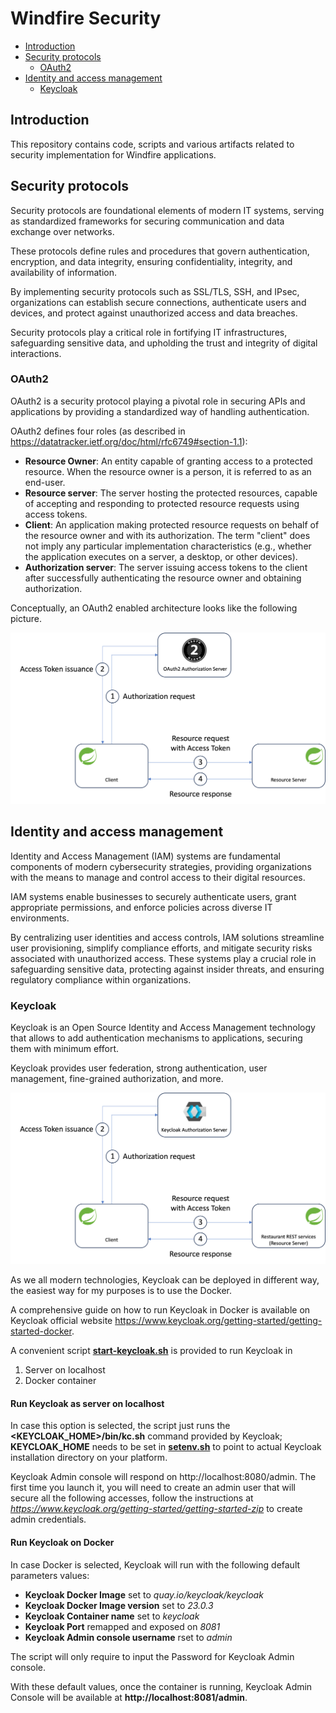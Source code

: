 # Windfire Security
- [Introduction](#introduction)
- [Security protocols](#securityprotocols)
    - [OAuth2](#OAuth2)
- [Identity and access management](#identityandaccessmanagement)
    - [Keycloak](#Keycloak)

## Introduction
This repository contains code, scripts and various artifacts related to security implementation for Windfire applications.

## Security protocols
Security protocols are foundational elements of modern IT systems, serving as standardized frameworks for securing communication and data exchange over networks. 

These protocols define rules and procedures that govern authentication, encryption, and data integrity, ensuring confidentiality, integrity, and availability of information. 

By implementing security protocols such as SSL/TLS, SSH, and IPsec, organizations can establish secure connections, authenticate users and devices, and protect against unauthorized access and data breaches. 

Security protocols play a critical role in fortifying IT infrastructures, safeguarding sensitive data, and upholding the trust and integrity of digital interactions.

### OAuth2
OAuth2 is a security protocol playing a pivotal role in securing APIs and applications by providing a standardized way of handling authentication.

OAuth2 defines four roles (as described in https://datatracker.ietf.org/doc/html/rfc6749#section-1.1):
* **Resource Owner**: An entity capable of granting access to a protected resource. When the resource owner is a person, it is referred to as an end-user.
* **Resource server**: The server hosting the protected resources, capable of accepting and responding to protected resource requests using access tokens.
* **Client**: An application making protected resource requests on behalf of the resource owner and with its authorization. The term "client" does not imply any particular implementation characteristics (e.g., whether the application executes on a server, a desktop, or other devices).
* **Authorization server**: The server issuing access tokens to the client after successfully authenticating the resource owner and obtaining authorization.

Conceptually, an OAuth2 enabled architecture looks like the following picture.

![](oauth2/img/OAuth2_enabled_architecture.png)

## Identity and access management
Identity and Access Management (IAM) systems are fundamental components of modern cybersecurity strategies, providing organizations with the means to manage and control access to their digital resources. 

IAM systems enable businesses to securely authenticate users, grant appropriate permissions, and enforce policies across diverse IT environments. 

By centralizing user identities and access controls, IAM solutions streamline user provisioning, simplify compliance efforts, and mitigate security risks associated with unauthorized access. These systems play a crucial role in safeguarding sensitive data, protecting against insider threats, and ensuring regulatory compliance within organizations.

### Keycloak
Keycloak is an Open Source Identity and Access Management technology that allows to add authentication mechanisms to applications, securing them with minimum effort.

Keycloak provides user federation, strong authentication, user management, fine-grained authorization, and more.

![](oauth2/img/Keycloak_NoSSL.png)

As we all modern technologies, Keycloak can be deployed in different way, the easiest way for my purposes is to use the Docker.

A comprehensive guide on how to run Keycloak in Docker is available on Keycloak official website https://www.keycloak.org/getting-started/getting-started-docker.

A convenient script **[start-keycloak.sh](oauth2/keycloak/start-keycloak.sh)** is provided to run Keycloak in
1. Server on localhost
2. Docker container

#### Run Keycloak as server on localhost
In case this option is selected, the script just runs the **<KEYCLOAK_HOME>/bin/kc.sh** command provided by Keycloak; **KEYCLOAK_HOME** needs to be set in **[setenv.sh](setenv.sh)** to point to actual Keycloak installation directory on your platform.

Keycloak Admin console will respond on http://localhost:8080/admin. The first time you launch it, you will need to create an admin user that will secure all the following accesses, follow the instructions at *https://www.keycloak.org/getting-started/getting-started-zip* to create admin credentials.

#### Run Keycloak on Docker
In case Docker is selected, Keycloak will run with the following default parameters values:
* **Keycloak Docker Image** set to *quay.io/keycloak/keycloak*
* **Keycloak Docker Image version** set to *23.0.3*
* **Keycloak Container name** set to *keycloak*
* **Keycloak Port** remapped and exposed on *8081*
* **Keycloak Admin console username** rset to *admin*

The script will only require to input the Password for Keycloak Admin console.

With these default values, once the container is running, Keycloak Admin Console will be available at **http://localhost:8081/admin**.